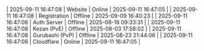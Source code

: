 | 2025-09-11 16:47:08 | Website | Online | 2025-09-11 16:47:05 |
| 2025-09-11 16:47:08 | Registration | Offline | 2025-09-09 16:40:23 |
| 2025-09-11 16:47:08 | Auth Server | Offline | 2025-08-18 09:33:31 |
| 2025-09-11 16:47:08 | Kezan (PvE) | Offline | 2025-08-03 17:58:02 |
| 2025-09-11 16:47:08 | Gurubashi (PvP) | Offline | 2025-08-23 21:44:06 |
| 2025-09-11 16:47:08 | Cloudflare | Online | 2025-09-11 16:47:05 |
